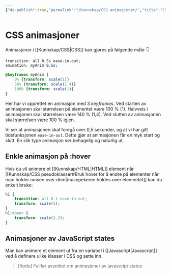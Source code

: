 ```yaml
---
{"dg-publish":true,"permalink":"/Kunnskap/CSS animasjoner/","title":"CSS animasjoner","tags":["css","it1","uferdig"]}
---
```



# CSS animasjoner

Animasjoner i [[Kunnskap/CSS\|CSS]] kan gjøres på følgende måte 👇
```css
transition: all 0.5s ease-in-out;
animation: myAnim 0.5s;

@keyframes myAnim {
	0% {transform: scale(1)}
	50% {transform: scale(1.4)}
	100% {transform: scale(1)}
}
``` 

Her har vi opprettet en animasjon med 3 *keyframes*. Ved starten av animasjonen skal størrelsen på elementet være 100 % (1). Halvveis i animasjonen skal størrelsen være 140 % (1,4). Ved slutten av animasjonen skal størrelsen være 100 % igjen.

Vi ser at animasjonen skal foregå over 0,5 sekunder, og at vi har gitt tidsfunksjonen `ease-in-out`. Dette gjør at animasjonen får en myk start og slutt. En slik type animasjon ser behagelig og naturlig ut.

## Enkle animasjon på :hover
Hvis du vil animere et [[Kunnskap/HTML\|HTML]] element når [[Kunnskap/CSS pseudoklasser#Bruk hover for å endre på elementer når man holder musen over dem\|musepekeren holdes over elementet]] kan du enkelt bruke:
```css
h1 {
	transition: all 0.1 ease-in-out;
	transform: scale(1);
}
h1:hover {
	transform: scale(1.2);
}
```

## Animasjoner av JavaScript states
Man kan animere et element ut fra en variabel i [[Javascript\|Javascript]] ved å definere ulike klasser i CSS og sette inn.

>[!todo] Fullfør avsnittet om animasjoner av javascript states
